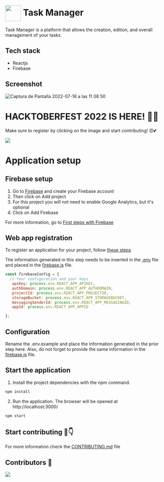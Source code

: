 
# <img align="center" width="50"  src="https://user-images.githubusercontent.com/100128850/179488136-2ed274ee-b2ef-4187-a155-ab813bf6e8fb.png"> Task Manager

Task Manager is a platform that allows the creation, edition, and overall management of your tasks. 

## Tech stack
* Reactjs
* Firebase

## Screenshot
![Captura de Pantalla 2022-07-18 a las 11 08 50](https://user-images.githubusercontent.com/100128850/181705280-922a9dcf-9766-452b-832a-6510092a2766.png)


# HACKTOBERFEST 2022 IS HERE! 🌈🧨

Make sure to register by clicking on the image and start contributing! 😍💕

<a href ="https://hacktoberfest.com/"><img align="center" src="https://user-images.githubusercontent.com/48018975/194628868-593044b2-390b-4d6f-9478-29c1493ad5d8.png"></img></a>

# Application setup

## Firebase setup

1) Go to [Firebase](https://firebase.google.com/) and create your Firebase account
2) Then click on Add project
3) For this project you will not need to enable Google Analytics, but it's optional
4) Click on Add Firebase

For more information, go to [First steps with Firebase](https://cloud.google.com/firestore/docs/client/get-firebase)

## Web app registration

To register an application for your project, follow [these steps](https://firebase.google.com/docs/web/setup)

The information generated in this step needs to be inserted in the [.env](https://github.com/emepuchades/task-manager/blob/main/.env.example) file and placed in the [firebase.js](https://github.com/emepuchades/task-manager/blob/main/src/firebase.js) file.

```javascript
const firebaseConfig = {
  // Your configuration and your keys
   apiKey: process.env.REACT_APP_APIKEY,
   authDomain: process.env.REACT_APP_AUTHDOMAIN,
   projectId: process.env.REACT_APP_PROJECTID,
   storageBucket: process.env.REACT_APP_STORAGEBUCKET,
   messagingSenderId: process.env.REACT_APP_MESSAGINGID,
   appId: process.env.REACT_APP_APPID

};
```



## Configuration

Rename the .env.example and place the information generated in the prior step here. Also, do not forget to provide the same information in the [firebase.js](https://github.com/emepuchades/task-manager/blob/main/src/firebase.js) file.

## Start the application

1) Install the project dependencies with the npm command.

```bash
npm install
```

2) Run the application. The browser will be opened at http://localhost:3000/

```bash
npm start
```

## Start contributing 💚👇

For more information check the [CONTRIBUTING.md](https://github.com/emepuchades/task-manager/blob/main/CONTRIBUTING.md) file

## Contributors 🙌

<a href="https://github.com/emepuchades/task-manager/graphs/contributors">
  <img src="https://contrib.rocks/image?repo=emepuchades/task-manager" />
</a>